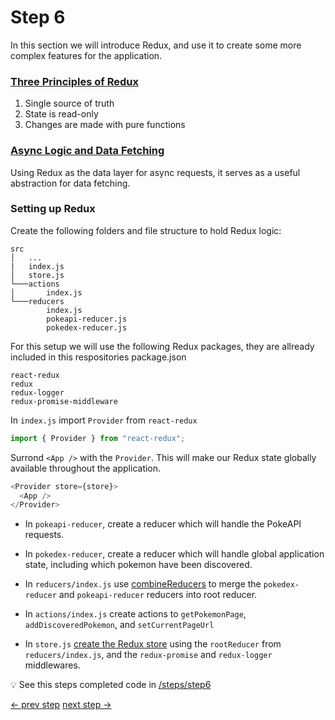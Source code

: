 # Step 6

In this section we will introduce Redux, and use it to create some more complex features for the application.

### [Three Principles of Redux](https://redux.js.org/understanding/thinking-in-redux/three-principles)

1. Single source of truth
2. State is read-only
3. Changes are made with pure functions

### [Async Logic and Data Fetching](https://redux.js.org/tutorials/fundamentals/part-6-async-logic#redux-async-data-flow)

Using Redux as the data layer for async requests, it serves as a useful abstraction for data fetching.

### Setting up Redux

Create the following folders and file structure to hold Redux logic:

```
src
│   ...
|   index.js
│   store.js
└───actions
│       index.js
└───reducers
        index.js
        pokeapi-reducer.js
        pokedex-reducer.js
```

For this setup we will use the following Redux packages, they are allready included in this respositories package.json

```
react-redux
redux
redux-logger
redux-promise-middleware
```

In `index.js` import `Provider` from `react-redux`

```js
import { Provider } from "react-redux";
```

Surrond `<App />` with the `Provider`. This will make our Redux state globally available throughout the application.

```js
<Provider store={store}>
  <App />
</Provider>
```

- In `pokeapi-reducer`, create a reducer which will handle the PokeAPI requests.

- In `pokedex-reducer`, create a reducer which will handle global application state, including which pokemon have been discovered.

- In `reducers/index.js` use [combineReducers](https://redux.js.org/api/combinereducers) to merge the `pokedex-reducer` and `pokeapi-reducer` reducers into root reducer.

- In `actions/index.js` create actions to `getPokemonPage`, `addDiscoveredPokemon`, and `setCurrentPageUrl`

- In `store.js` [create the Redux store](https://redux.js.org/api/createstore) using the `rootReducer` from `reducers/index.js`, and the `redux-promise` and `redux-logger` middlewares.

:bulb: See this steps completed code in [/steps/step6](https://github.com/efloden/react-redux-pokeapi/blob/main/steps/step6)

[<- prev step](./step5.md) [next step ->](./step7.md)
